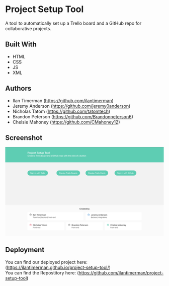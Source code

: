 #  Project Setup Tool

A tool to automatically set up a Trello board and a GitHub repo for collaborative projects.

## Built With
* HTML
* CSS
* JS
* XML

## Authors

* Ilan Timerman  (https://github.com/ilantimerman)  
* Jeremy Anderson  (https://github.com/jeremy0anderson)  
* Nicholas Tatom  (https://github.com/tatomtech)  
* Brandon Peterson  (https://github.com/Brandonpeterson6)  
* Chelsie Mahoney  (https://github.com/CMahoney12)  

## Screenshot
![Alt text](assets/screenshot.png "Main Page")

## Deployment 
You can find our deployed project here: (https://ilantimerman.github.io/project-setup-tool/)  
You can find the Repostitory here: (https://github.com/ilantimerman/project-setup-tool)
